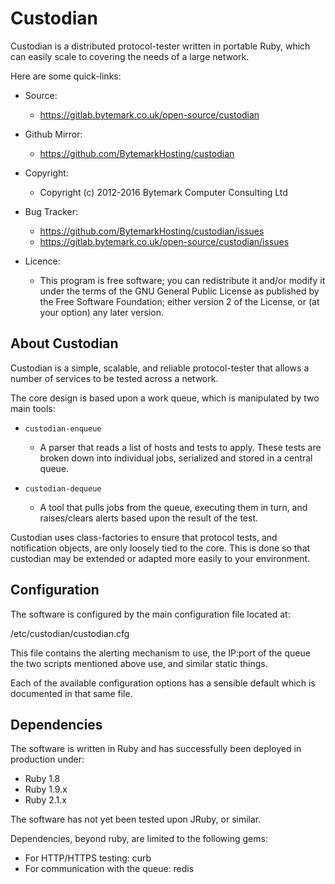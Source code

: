 # Custodian

Custodian is a distributed protocol-tester written in portable Ruby,
which can easily scale to covering the needs of a large network.

Here are some quick-links:

* Source:
   * https://gitlab.bytemark.co.uk/open-source/custodian

* Github Mirror:
   * https://github.com/BytemarkHosting/custodian

* Copyright:
   *  Copyright (c) 2012-2016 Bytemark Computer Consulting Ltd

* Bug Tracker:
   * https://github.com/BytemarkHosting/custodian/issues
   * https://gitlab.bytemark.co.uk/open-source/custodian/issues

* Licence:
   *  This program is free software; you can redistribute it and/or modify it under the terms of the GNU General Public License as published by the Free Software Foundation; either version 2 of the License, or (at your option) any later version.




## About Custodian

Custodian is a simple, scalable, and reliable protocol-tester that allows
a number of services to be tested across a network.

The core design is based upon a work queue, which is manipulated by two
main tools:

* `custodian-enqueue`
    * A parser that reads a list of hosts and tests to apply.  These tests are broken down into individual jobs, serialized and stored in a central queue.

* `custodian-dequeue`
    * A tool that pulls jobs from the queue, executing them in turn, and raises/clears alerts based upon the result of the test.

Custodian uses class-factories to ensure that protocol tests, and notification
objects, are only loosely tied to the core.  This is done so that custodian
may be extended or adapted more easily to your environment.



## Configuration

The software is configured by the main configuration file located at:

   /etc/custodian/custodian.cfg

This file contains the alerting mechanism to use, the IP:port of the queue
the two scripts mentioned above use, and similar static things.

Each of the available configuration options has a sensible default which
is documented in that same file.


## Dependencies

The software is written in Ruby and has successfully been deployed in
production under:

* Ruby 1.8
* Ruby 1.9.x
* Ruby 2.1.x

The software has not yet been tested upon JRuby, or similar.

Dependencies, beyond ruby, are limited to the following gems:

* For HTTP/HTTPS testing: curb
* For communication with the queue: redis


